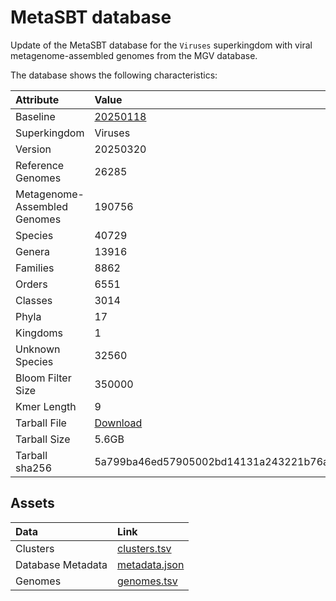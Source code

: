 # MetaSBT database

Update of the MetaSBT database for the `Viruses` superkingdom with viral metagenome-assembled genomes from the MGV database.

The database shows the following characteristics:

| Attribute                    | Value |
| :--------------------------- | :---- |
| Baseline                     | [20250118](https://github.com/cumbof/MetaSBT-DBs/tree/main/databases/Viruses/20250118) |
| Superkingdom                 | Viruses |
| Version                      | 20250320 |
| Reference Genomes            | 26285 |
| Metagenome-Assembled Genomes | 190756 |
| Species                      | 40729 |
| Genera                       | 13916 |
| Families                     | 8862 |
| Orders                       | 6551 |
| Classes                      | 3014 |
| Phyla                        | 17 |
| Kingdoms                     | 1 |
| Unknown Species              | 32560 |
| Bloom Filter Size            | 350000 |
| Kmer Length                  | 9 |
| Tarball File                 | [Download](https://zenodo.org/api/records/15080317/files/MetaSBT-Viruses-20250320.tar.gz/content) |
| Tarball Size                 | 5.6GB |
| Tarball sha256               | 5a799ba46ed57905002bd14131a243221b76a8b11822c225e415fc5a3e01ff0e |

## Assets

| Data              | Link |
| :---------------- | :--- |
| Clusters          | [clusters.tsv](https://github.com/cumbof/MetaSBT-DBs/blob/main/databases/Viruses/20250320/clusters.tsv)
| Database Metadata | [metadata.json](https://github.com/cumbof/MetaSBT-DBs/blob/main/databases/Viruses/20250320/metadata.json)
| Genomes           | [genomes.tsv](https://github.com/cumbof/MetaSBT-DBs/blob/main/databases/Viruses/20250320/genomes.tsv)
